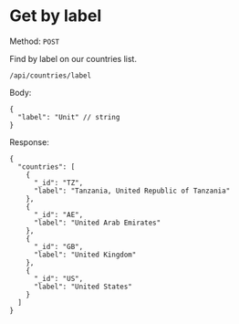 # Get by label

Method: <code>POST</code>

Find by label on our countries list.

```
/api/countries/label
```

Body:

```
{
  "label": "Unit" // string
}
```

Response:

```
{
  "countries": [
    {
      "_id": "TZ",
      "label": "Tanzania, United Republic of Tanzania"
    },
    {
      "_id": "AE",
      "label": "United Arab Emirates"
    },
    {
      "_id": "GB",
      "label": "United Kingdom"
    },
    {
      "_id": "US",
      "label": "United States"
    }
  ]
}
```